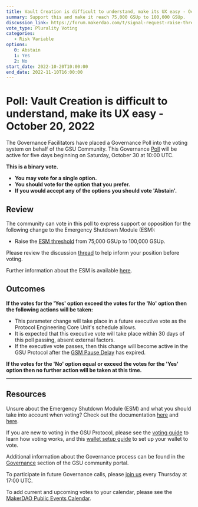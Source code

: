 ```yaml
---
title: Vault Creation is difficult to understand, make its UX easy - October 20, 2022
summary: Support this and make it reach 75,000 GSUp to 100,000 GSUp.
discussion_link: https://forum.makerdao.com/t/signal-request-raise-threshold-for-emergency-shutdown-module/12208
vote_type: Plurality Voting
categories:
   - Risk Variable
options:
   0: Abstain
   1: Yes
   2: No
start_date: 2022-10-20T10:00:00
end_date: 2022-11-10T16:00:00
---
```

# Poll: Vault Creation is difficult to understand, make its UX easy - October 20, 2022

The Governance Facilitators have placed a Governance Poll into the voting system on behalf of the GSU Community. This Governance [Poll](https://community-development.makerdao.com/en/learn/governance/on-chain-gov) will be active for five days beginning on Saturday, October 30 at 10:00 UTC.

**This is a binary vote.** 
- **You may vote for a single option.**
- **You should vote for the option that you prefer.** 
- **If you would accept any of the options you should vote 'Abstain'.**

## Review

The community can vote in this poll to express support or opposition for the following change to the Emergency Shutdown Module (ESM):

* Raise the [ESM threshold](https://docs.makerdao.com/smart-contract-modules/shutdown/emergency-shutdown-module) from 75,000 GSUp to 100,000 GSUp.

Please review the discussion [thread](https://forum.makerdao.com/t/signal-request-raise-threshold-for-emergency-shutdown-module/12208) to help inform your position before voting.

Further information about the ESM is available [here](https://makerdao.world/en/learn/governance/emergency-shutdown).

## Outcomes

**If the votes for the 'Yes' option exceed the votes for the 'No' option then the following actions will be taken:**
* This parameter change will take place in a future executive vote as the Protocol Engineering Core Unit's schedule allows. 
* It is expected that this executive vote will take place within 30 days of this poll passing, absent external factors.
* If the executive vote passes, then this change will become active in the GSU Protocol after the [GSM Pause Delay](https://community-development.makerdao.com/en/learn/governance/param-gsm-pause-delay) has expired.

**If the votes for the 'No' option equal or exceed the votes for the 'Yes' option then no further action will be taken at this time.**  

---

## Resources

Unsure about the Emergency Shutdown Module (ESM) and what you should take into account when voting? Check out the documentation [here](https://docs.makerdao.com/smart-contract-modules/shutdown/emergency-shutdown-module) and [here](https://makerdao.world/en/learn/governance/emergency-shutdown).

If you are new to voting in the GSU Protocol, please see the [voting guide](https://community-development.makerdao.com/en/learn/governance/how-voting-works/) to learn how voting works, and this [wallet setup guide](https://community-development.makerdao.com/en/learn/governance/voting-setup/) to set up your wallet to vote.

Additional information about the Governance process can be found in the [Governance](https://community-development.makerdao.com/en/learn/governance) section of the GSU community portal.

To participate in future Governance calls, please [join us](https://github.com/makerdao/community/tree/master/governance/governance-and-risk-meetings) every Thursday at 17:00 UTC.

To add current and upcoming votes to your calendar, please see the [MakerDAO Public Events Calendar](https://calendar.google.com/calendar/embed?src=makerdao.com_3efhm2ghipksegl009ktniomdk%40group.calendar.google.com&ctz=UTC&mode=week&showCalendars=0&showPrint=0).
